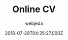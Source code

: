 ---
title: Online CV
github: https://github.com/sharu725/online-cv
demo: https://webjeda.com/online-cv/
author: webjeda
ssg:
  - Jekyll
cms:
  - Markdown
date: 2016-07-29T04:35:27.000Z
description: A minimal Jekyll Theme to host your resume (CV)
draft: false
publish_date: '2016-07-29T04:35:27Z'
update_date: '2022-08-10T03:31:47Z'
github_star: 2156
github_fork: 4321
---